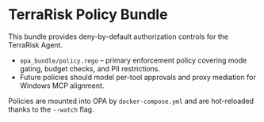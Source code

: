 # TerraRisk Policy Bundle

This bundle provides deny-by-default authorization controls for the TerraRisk Agent.

* `opa_bundle/policy.rego` – primary enforcement policy covering mode gating, budget checks, and PII restrictions.
* Future policies should model per-tool approvals and proxy mediation for Windows MCP alignment.

Policies are mounted into OPA by `docker-compose.yml` and are hot-reloaded thanks to the `--watch` flag.
